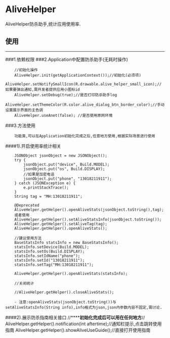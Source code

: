 # AliveHelper
AliveHelper防杀助手,统计应用使用率.


## 使用
***
###1.依赖权限
    <uses-permission android:name="android.permission.INTERNET"/>
    <uses-permission android:name="android.permission.ACCESS_NETWORK_STATE" />
###2.Application中配置防杀助手(无耗时操作)

        //初始化操作
        AliveHelper.init(getApplicationContext());//初始化(必须项)
        AliveHelper.setNotifySmallIcon(R.drawable.alive_helper_small_icon);//如果要弹出通知,需开发者提供应用小图标id
        AliveHelper.setDebug(true);//是否打印防杀助手log
        AliveHelper.setThemeColor(R.color.alive_dialog_btn_border_color);//手动设置展示界面的主色调
        AliveHelper.useAnet(false); //是否使用原网环境
###3.方法使用

        功能类,可以在Application初始化完成之后,任意地方使用,根据实际场景进行使用

####1).开启使用率统计相关

        JSONObject jsonObject = new JSONObject();
        try {
            jsonObject.put("device", Build.MODEL);
            jsonObject.put("os", Build.DISPLAY);
            //如果是加密电话
            jsonObject.put("phone", "13018211911");
        } catch (JSONException e) {
            e.printStackTrace();
        }
        String tag = "MH:13018211911";

        @Deprecated
        AliveHelper.getHelper().openAliveStats(jsonObject.toString(),tag);
        或者使用
        AliveHelper.getHelper().setAliveStatsInfo(jsonObject.toString());
        AliveHelper.getHelper().setAliveTag(tag);
        AliveHelper.getHelper().openAliveStats();

        //建议使用方法
        BaseStatsInfo statsInfo = new BaseStatsInfo();
        statsInfo.setDevice(Build.MODEL);
        statsInfo.setOs(Build.DISPLAY);
        statsInfo.setIdName("phone");
        statsInfo.setId("13018211911");
        statsInfo.setTag("MH:13018211911");

        AliveHelper.getHelper().openAliveStats(statsInfo);

        //关闭统计

        //AliveHelper.getHelper().closeAliveStats();

        - 注意:openAliveStats(jsonObject.toString())与setAliveStatsInfo(String info),info格式为json,json内参数内容不固定,需讨论.
####2).展示防杀指南相关接口
        //**********初始化完成后可以用在任何地方******//
        AliveHelper.getHelper().notification(int aftertime);//通知栏提示,点击跳转使用指南
        AliveHelper.getHelper().showAliveUseGuide();//直接打开使用指南